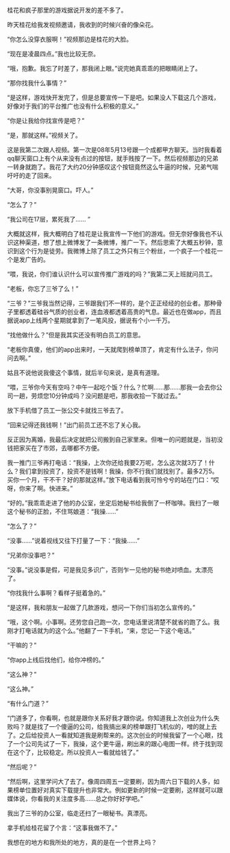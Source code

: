 桂花和疯子那里的游戏据说开发的差不多了。

昨天桂花给我发视频邀请，我收到的时候兴奋的像朵花。

“你怎么没穿衣服啊！”视频那边是桂花的大脸。

“现在是凌晨四点。”我也比较无奈。

“哦，抱歉。我忘了时差了，那我闭上眼。”说完她真乖乖的把眼睛闭上了。

“那你找我什么事情？”

“是这样，游戏快开发完了，但是总要宣传一下是吧。如果没人下载这几个游戏，好像对于我们的平台推广也没有什么积极的意义。”

“你是让我给你找宣传是吧？”

“是，那就这样。”视频关了。

这是我第二次跟人视频。第一次是08年5月13号跟一个成都甲方聊天。当时我看着qq聊天窗口上有个从来没有点过的按钮，就手贱按了一下。然后视频那边的兄弟一转身就跑了。我花了大约20分钟感叹这个按钮竟然这么牛逼的时候，兄弟气喘吁吁的走了回来。

“大哥，你没事别晃窗口。吓人。”

“怎么了？”

“我公司在17层，累死我了…… ”

大概就这样，我大概明白了桂花是让我宣传一下他们的游戏。但无奈好像我也不认识这种渠道，想了想上微博发了一条微博，推广一下。然后思索了大概五秒钟，意识到这个行为是徒劳。我微博上除了员工之外只有三个粉丝，一个疯子一个桂花一个是发广告的。

“喂，我说，你们谁认识什么可以宣传推广游戏的吗？”我第二天上班就问员工。

“老板，你忘了三爷了么！”

“三爷？”三爷我当然记得，三爷跟我们不一样的，是个正正经经的创业者。那种骨子里都透着硅谷气质的创业者，连血液都透着高贵的气息。最近也在做app，而且据说app上线两个星期就拿到了一笔风投，据说有个小一千万。

“找他做什么？”但是我其实还没有明白员工的意思。

“老板你真傻，他们的app出来时，一天就爬到榜单顶了，肯定有什么法子，你问问去啊。”

姑且不说他说我傻这个事情，就后半句来说，是真有道理。

“喂，三爷你今天有空吗？中午一起吃个饭？什么？忙啊……那……那我一会去你公司一趟，劳烦您10分钟成吗？没问题是吧，那我收拾一下就过去。”

放下手机借了员工一张公交卡就找三爷去了。

“回来记得还我钱啊！”出门前员工还不忘了关心我。

反正因为离婚，我最后决定就把公司搬到自己家里来。但唯一的问题就是，当初没钱把家买在了市郊，去哪都不方便。

我一推门三爷再打电话：“我操，上次你还给我要2万呢，怎么这次就3万了！什么？我们拿到投资了，投资不是钱啊！我操，你不行我们就找别了。最多2万5。买你一个月，干不干？好的那就这样。”放下电话看到我可怜兮兮的站在门口：“哎呀，你来了啊。快进来。”

“好的。”我乖乖走进了他的办公室，坐定后她秘书给我倒了一杯咖啡。我扫了一眼这个秘书的正脸，不住骂娘道：“我操……”

“怎么了？”

“没事……”说着视线又往下打量了一下：“我操……”

“兄弟你没事吧？”

“没事。”说没事是假，可是我见多识广，否则乍一见他的秘书绝对喷血。太漂亮了。

“你找我什么事啊？看样子挺着急的。”

“是这样，我和朋友一起做了几款游戏，想问一下你们当初怎么宣传的。”

“哦，这个啊。小事啊。还劳您自己跑一次，您电话里说清楚不就省的跑了么。我刚才打电话就为的这个么。”他翻了一下手机，“来，您记一下这个电话。”

“干嘛的？”

“你app上线后找他们，给你冲榜的。”

“这么神？”

“这么神。”

“有什么门道？”

“门道多了，你看啊，也就是跟你关系好我才跟你说。你知道我上次创业为什么失败吗？就是找了一个傻逼的公司，给我搞出来的榜单跟打飞机似的，噌的就上去了。之后给投资人一看就知道我是刷帮来的。这次创业的时候我留了一个心眼，找了一个公司先试了一下，我操，这个更牛逼，刷出来的跟心电图一样。终于找到现在这个了，比较稳定。所以投资人一看就给钱了。”

“然后呢？”

“然后啊，这里学问大了去了。像周四周五一定要刷，因为周六日下载的人多，如果榜单位置好对真实下载提升也非常大。例如更新的时候一定要刷，这样就可以跟媒体说，你看我的关注度多高……总之你好好学吧。”

我出了三爷的办公室，临走还扫了一眼秘书。真漂亮。

拿手机给桂花留了个言：“这事我做不了。”

我想在的地方和我所处的地方，真的是在一个世界上吗？


